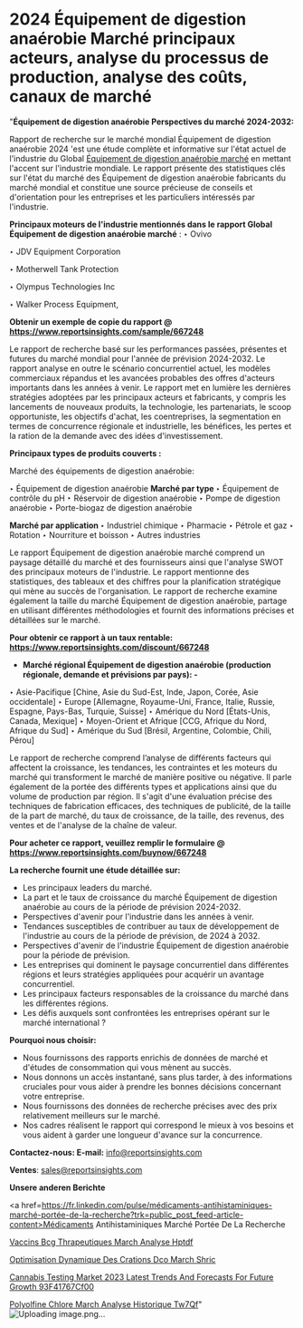 # 2024 Équipement de digestion anaérobie Marché principaux acteurs, analyse du processus de production, analyse des coûts, canaux de marché

"<strong>Équipement de digestion anaérobie Perspectives du marché 2024-2032:</strong>

Rapport de recherche sur le marché mondial Équipement de digestion anaérobie 2024 'est une étude complète et informative sur l'état actuel de l'industrie du Global <a href=https://www.reportsinsights.com/sample/667248>Équipement de digestion anaérobie marché</a> en mettant l'accent sur l'industrie mondiale. Le rapport présente des statistiques clés sur l'état du marché des Équipement de digestion anaérobie fabricants du marché mondial et constitue une source précieuse de conseils et d'orientation pour les entreprises et les particuliers intéressés par l'industrie.

<strong>Principaux moteurs de l'industrie mentionnés dans le rapport Global Équipement de digestion anaérobie marché</strong> :
‣ Ovivo

‣ JDV Equipment Corporation

‣ Motherwell Tank Protection

‣ Olympus Technologies Inc

‣ Walker Process Equipment,

<strong>Obtenir un exemple de copie du rapport @ <a href=https://www.reportsinsights.com/sample/667248>https://www.reportsinsights.com/sample/667248</a></strong>

Le rapport de recherche basé sur les performances passées, présentes et futures du marché mondial pour l'année de prévision 2024-2032. Le rapport analyse en outre le scénario concurrentiel actuel, les modèles commerciaux répandus et les avancées probables des offres d'acteurs importants dans les années à venir. Le rapport met en lumière les dernières stratégies adoptées par les principaux acteurs et fabricants, y compris les lancements de nouveaux produits, la technologie, les partenariats, le scoop opportuniste, les objectifs d'achat, les coentreprises, la segmentation en termes de concurrence régionale et industrielle, les bénéfices, les pertes et la ration de la demande avec des idées d'investissement.

<strong>Principaux types de produits couverts :</strong>

Marché des équipements de digestion anaérobie:

‣  Équipement de digestion anaérobie <strong> Marché <strong> par type </strong> </strong>
‣ Équipement de contrôle du pH
‣ Réservoir de digestion anaérobie
‣ Pompe de digestion anaérobie
‣ Porte-biogaz de digestion anaérobie

<strong>Marché par application </strong>
‣ Industriel chimique
‣ Pharmacie
‣ Pétrole et gaz
‣ Rotation
‣ Nourriture et boisson
‣ Autres industries

Le rapport Équipement de digestion anaérobie marché comprend un paysage détaillé du marché et des fournisseurs ainsi que l'analyse SWOT des principaux moteurs de l'industrie. Le rapport mentionne des statistiques, des tableaux et des chiffres pour la planification stratégique qui mène au succès de l'organisation. Le rapport de recherche examine également la taille du marché Équipement de digestion anaérobie, partage en utilisant différentes méthodologies et fournit des informations précises et détaillées sur le marché.

<strong>Pour obtenir ce rapport à un taux rentable: <a href=https://www.reportsinsights.com/discount/667248>https://www.reportsinsights.com/discount/667248</a></strong>
<ul>
  <li><strong>Marché régional Équipement de digestion anaérobie (production régionale, demande et prévisions par pays): -</strong></li>
</ul>
‣ Asie-Pacifique [Chine, Asie du Sud-Est, Inde, Japon, Corée, Asie occidentale]
‣ Europe [Allemagne, Royaume-Uni, France, Italie, Russie, Espagne, Pays-Bas, Turquie, Suisse]
‣ Amérique du Nord [États-Unis, Canada, Mexique]
‣ Moyen-Orient et Afrique [CCG, Afrique du Nord, Afrique du Sud]
‣ Amérique du Sud [Brésil, Argentine, Colombie, Chili, Pérou]

Le rapport de recherche comprend l’analyse de différents facteurs qui affectent la croissance, les tendances, les contraintes et les moteurs du marché qui transforment le marché de manière positive ou négative. Il parle également de la portée des différents types et applications ainsi que du volume de production par région. Il s'agit d'une évaluation précise des techniques de fabrication efficaces, des techniques de publicité, de la taille de la part de marché, du taux de croissance, de la taille, des revenus, des ventes et de l'analyse de la chaîne de valeur.

<strong>Pour acheter ce rapport, veuillez remplir le formulaire @   <a href=https://www.reportsinsights.com/buynow/667248>https://www.reportsinsights.com/buynow/667248</a></strong>

<strong>La recherche fournit une étude détaillée sur:</strong>
<ul>
  <li>Les principaux leaders du marché.</li>
  <li>La part et le taux de croissance du marché Équipement de digestion anaérobie au cours de la période de prévision 2024-2032.</li>
  <li>Perspectives d'avenir pour l'industrie dans les années à venir.</li>
  <li>Tendances susceptibles de contribuer au taux de développement de l'industrie au cours de la période de prévision, de 2024 à 2032.</li>
  <li>Perspectives d'avenir de l'industrie Équipement de digestion anaérobie pour la période de prévision.</li>
  <li>Les entreprises qui dominent le paysage concurrentiel dans différentes régions et leurs stratégies appliquées pour acquérir un avantage concurrentiel.</li>
  <li>Les principaux facteurs responsables de la croissance du marché dans les différentes régions.</li>
  <li>Les défis auxquels sont confrontées les entreprises opérant sur le marché international ?</li>
</ul>
<strong>Pourquoi nous choisir:</strong>
<ul>
  <li>Nous fournissons des rapports enrichis de données de marché et d'études de consommation qui vous mènent au succès.</li>
  <li>Nous donnons un accès instantané, sans plus tarder, à des informations cruciales pour vous aider à prendre les bonnes décisions concernant votre entreprise.</li>
  <li>Nous fournissons des données de recherche précises avec des prix relativement meilleurs sur le marché.</li>
  <li>Nos cadres réalisent le rapport qui correspond le mieux à vos besoins et vous aident à garder une longueur d'avance sur la concurrence.</li>
</ul>
<strong>Contactez-nous:
</strong><strong>E-mail:</strong> <a href=mailto:info@reportsinsights.com>info@reportsinsights.com</a>

<strong>Ventes</strong>: <a href=mailto:sales@reportsinsights.com>sales@reportsinsights.com</a>

<strong>Unsere anderen Berichte</strong>

<a href=https://fr.linkedin.com/pulse/médicaments-antihistaminiques-marché-portée-de-la-recherche?trk=public_post_feed-article-content>Médicaments Antihistaminiques Marché Portée De La Recherche</a>

<a href=https://www.linkedin.com/pulse/vaccins-bcg-th%C3%A9rapeutiques-march%C3%A9-analyse-hptdf/>Vaccins Bcg Thrapeutiques March Analyse Hptdf</a>

<a href=https://www.linkedin.com/pulse/optimisation-dynamique-des-cr%C3%A9ations-dco-march%C3%A9-shric/>Optimisation Dynamique Des Crations Dco March Shric</a>

<a href=https://medium.com/@ashishkumar23001/cannabis-testing-market-2023-latest-trends-and-forecasts-for-future-growth-93f41767cf00>Cannabis Testing Market 2023 Latest Trends And Forecasts For Future Growth 93F41767Cf00</a>

<a href=https://www.linkedin.com/pulse/polyol%C3%A9fine-chlor%C3%A9e-march%C3%A9-analyse-historique-tw7qf/>Polyolfine Chlore March Analyse Historique Tw7Qf</a>"
![Uploading image.png…]()
